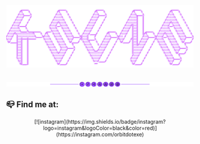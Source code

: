 <div align="center">
  <img src="imgs/classKsune.png">
  <br><br><br>
  <img src="imgs/separator.png">
</div>

## 📪 Find me at:
<div align="center">
[![instagram](https://img.shields.io/badge/instagram?logo=instagram&logoColor=black&color=red)](https://instagram.com/orbitdotexe)
</div>
